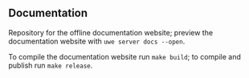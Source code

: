 ## Documentation

Repository for the offline documentation website; preview the documentation website with `uwe server docs --open`.

To compile the documentation website run `make build`; to compile and publish run `make release`.
